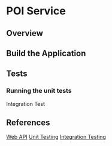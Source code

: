 
# POI Service

## Overview

## Build the Application

## Tests

### Running the unit tests


Integration Test

## References
[Web API](https://docs.microsoft.com/en-us/aspnet/core/tutorials/web-api-vsc?view=aspnetcore-2.1)
[Unit Testing](https://docs.microsoft.com/en-us/dotnet/core/testing/unit-testing-with-dotnet-test?view=aspnetcore-2.1)
[Integration Testing](https://docs.microsoft.com/en-us/aspnet/core/test/integration-tests?view=aspnetcore-2.1)